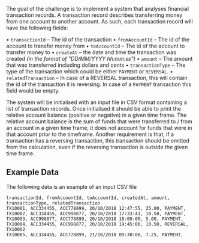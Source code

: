 The goal of the challenge is to implement a system that analyses financial transaction records. A transaction record 
describes transferring money from one account to another account. As such, each transaction record will have the 
following fields:

• `transactionId` – The id of the transaction
• `fromAccountId` – The id of the account to transfer money from
• `toAccountId` – The id of the account to transfer money to
• `createAt` – the date and time the transaction was created _(in the format of "DD/MM/YYYY hh:mm:ss")_
• `amount` – The amount that was transferred including dollars and cents
• `transactionType` – The type of the transaction which could be either `PAYMENT` or `REVERSAL`.
• `relatedTransaction` – In case of a REVERSAL transaction, this will contain the id of the transaction it is reversing. In case of a `PAYMENT` transaction this field would be empty.

The system will be initialised with an input file in CSV format containing a list of transaction records. Once 
initialised it should be able to print the relative account balance (positive or negative) in a given time frame. The 
relative account balance is the sum of funds that were transferred to / from an account in a given time frame, it does 
not account for funds that were in that account prior to the timeframe. Another requirement is that, if a transaction 
has a reversing transaction, this transaction should be omitted from the calculation, even if the reversing transaction 
is outside the given time frame.

## Example Data

The following data is an example of an input CSV file

```
transactionId, fromAccountId, toAccountId, createdAt, amount, transactionType, relatedTransaction
TX10001, ACC334455, ACC778899, 20/10/2018 12:47:55, 25.00, PAYMENT,
TX10002, ACC334455, ACC998877, 20/10/2018 17:33:43, 10.50, PAYMENT,
TX10003, ACC998877, ACC778899, 20/10/2018 18:00:00, 5.00, PAYMENT,
TX10004, ACC334455, ACC998877, 20/10/2018 19:45:00, 10.50, REVERSAL, TX10002
TX10005, ACC334455, ACC778899, 21/10/2018 09:30:00, 7.25, PAYMENT,
```